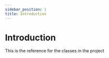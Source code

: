 ```yaml
---
sidebar_position: 1
title: Introduction
---
```


# Introduction

This is the reference for the classes in the project